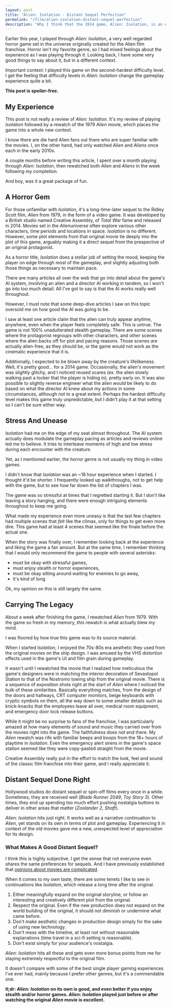 ```yaml
---
layout: post
title: "Alien: Isolation - Distant Sequel Perfection"
permalink: "/film/alien-isolation-distant-sequel-perfection"
description: "Why I think that the 2014 game, Alien: Isolation, is an excellent sort-of-sequel to the 1979 film, Alien."
---
```


Earlier this year, I played through *Alien: Isolation*, a very well regarded horror game set in the universe originally created for the Alien film franchise. Horror isn't my favorite genre, so I had mixed feelings about the experience as I was playing through it. Looking back, I have some very good things to say about it, but in a different context.

Important context: I played this game on the second-hardest difficulty level. I get the feeling that difficulty levels in *Alien: Isolation* change the gameplay experience quite a bit.

**This post is spoiler-free.**

<!--more-->

## My Experience

This post is not really a review of *Alien: Isolation*. It's my review of playing *Isolation* followed by a rewatch of the 1979 *Alien* movie, which places the game into a whole new context.

I know there are die hard Alien fans out there who are super familiar with the movies. I, on the other hand, had only watched *Alien* and *Aliens* once each in the early 2010s.

A couple months before writing this article, I spent over a month playing through *Alien: Isolation*, then rewatched both *Alien* and *Aliens* in the week following my completion.

And boy, was it a great package of fun.

## A Horror Gem

For those unfamiliar with *Isolation*, it's a long-time-later sequel to the Ridley Scott film, *Alien* from 1979, in the form of a video game. It was developed by a British studio named Creative Assembly, of *Total War* fame and released in 2014. Movies set in the *Alien*universe often explore various other characters, time periods and locations in space. *Isolation* is no different. However, some plot elements from that original movie tie deeply into the plot of this game, arguably making it a direct sequel from the prespective of an original protagonist.

As a horror title, *Isolation* does a stellar job of setting the mood, keeping the player on edge through most of the gameplay, and slightly adjusting both those things as necessary to maintain pace.

There are many articles all over the web that go into detail about the game's AI system, involving an alien and a director AI working in tandem, so I won't go into too much detail. All I've got to say is that the AI works really well throughout.

However, I must note that some deep-dive articles I saw on this topic oversold me on how good the AI was going to be.

I saw at least one article claim that the alien can truly appear anytime, anywhere, even when the player feels completely safe. This is untrue. The game is not 100% unadulterated stealth gameplay. There are some scenes where the protagonist regroups with other characters, and other scenes where the alien backs off for plot and pacing reasons. Those scenes *are* actually alien-free, as they should be, or the game would not work as the cinematic experience that it is.

Additionally, I expected to be blown away by the creature's lifelikeness. Well, it's pretty good... for a 2014 game. Occasionally, the alien's movement was slightly glitchy, and I noticed reused scares (ex. the alien slowly walking past a locker that the player is hiding in), pretty early on. It was also possible to slightly reverse engineer what the alien *would* be likely to do based on what the director AI knew about my actions in some circumstances, although not to a great extent. Perhaps the hardest difficulty level makes this game truly unpredictable, but I didn't play it at that setting so I can't be sure either way.

## Stress And Unease

*Isolation* had me on the edge of my seat almost throughout. The AI system actually does modulate the gameplay pacing as articles and reviews online led me to believe. It tries to interleave moments of high and low stress during each encounter with the creature.

Yet, as I mentioned earlier, the horror genre is not usually my thing in video games.

I didn't know that *Isolation* was an ~18 hour experience when I started. I thought it'd be shorter. I frequently looked up walkthroughs, not to get help with the game, but to see how far down the list of chapters I was.

The game was so stressful at times that I regretted starting it. But I don't like leaving a story hanging, and there were enough intriguing elements throughout to keep me going.

What made my experience even more uneasy is that the last few chapters had multiple scenes that *felt* like the climax, only for things to get even more dire. This game had at least 4 scenes that seemed like the finale before the actual one.

When the story was finally over, I remember looking back at the experience and liking the game a fair amount. But at the same time, I remember thinking that I would only recommend the game to people with several asterisks:

- must be okay with stressful games,
- must enjoy stealth or horror experiences,
- must be okay sitting around waiting for enemies to go away,
- it's kind of long

Ok, my opinion on this is still largely the same.

## Carrying The Legacy

About a week after finishing the game, I rewatched *Alien* from 1979. With the game so fresh in my memory, *this* rewatch is what actually blew my mind.

I was floored by how true this game was to its source material.

When I started *Isolation*, I enjoyed the 70s-80s era aesthetic they used from the original movies on the ship design. I was amused by the VHS distortion effects used in the game's UI and film grain during gameplay.

It wasn't until I rewatched the movie that I realized how meticulous the game's designers were in matching the interior decoration of Sevastopol Station to that of the Nostromo towing ship from the original movie. There is a sequence of exposition shots right at the start of *Alien* where I noticed the bulk of these similarities. Basically everything matches, from the design of the doors and hallways, CRT computer monitors, beige keyboards with cryptic symbols on them, all the way down to some smaller details such as knick-knacks that the employees leave all over, medical room equipment, and emergency door lock release buttons.

While it might be no surprise to fans of the franchise, I was particularly amazed at how many elements of sound and music they carried over from the movies right into the game. The faithfulness does not end there. My *Alien* rewatch was rife with familiar beeps and boops from the 18+ hours of playtime in *Isolation*. Even the emergency alert sirens in the game's space station seemed like they were copy-pasted straight from the movie.

Creative Assembly really put in the effort to match the look, feel and sound of the classic film franchise into their game, and I really appreciate it.

## Distant Sequel Done Right

Hollywood studios do distant sequel or spin-off films every once in a while. Sometimes, they are received well (*Blade Runner 2049*, *Toy Story 3*). Other times, they end up spending too much effort pushing nostalgia buttons to deliver in other areas that matter (*Zoolander 2*, *Shaft*).

*Alien: Isolation* hits just right. It works well as a narrative continuation to *Alien*, yet stands on its own in terms of plot and gameplay. Experiencing it in context of the old movies gave me a new, unexpected level of appreciation for its design.

### What Makes A Good Distant Sequel?

I think this is highly subjective. I get the sense that not everyone even shares the same preferences for sequels. And I have previously established that [opinions about movies are complicated](/film/the-complex-nature-of-film-ratings).

When it comes to my own taste, there are some tenets I like to see in continuations like *Isolation*, which release a long time after the original.

1. Either meaningfully expand on the original storyline, or follow an interesting and creatively different plot from the original.
2. Respect the original. Even if the new production does not expand on the world building of the original, it should not diminish or undermine what came before.
3. Don't make aesthetic changes in production design simply for the sake of using new technology.
4. Don't mess with the timeline, at least not without reasonable explanations (time travel in a sci-fi setting is reasonable).
5. Don't exist simply for your audience's nostalgia.

*Alien: Isolation* hits all these and gets even more bonus points from me for staying extremely respectful to the original film.

It doesn't compare with some of the best single player gaming experiences I've ever had, mainly because I prefer other genres, but it's a commendable one.

**tl;dr: *Alien: Isolation* on its own is good, and even better if you enjoy stealth and/or horror games. *Alien: Isolation* played just before or after watching the original *Alien* movie is excellent.**
